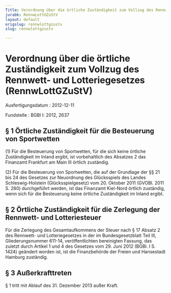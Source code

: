```yaml
---
Title: Verordnung über die örtliche Zuständigkeit zum Vollzug des Rennwett- und Lotteriegesetzes
jurabk: RennwLottGZuStV
layout: default
origslug: rennwlottgzustv
slug: rennwlottgzustv

---
```


# Verordnung über die örtliche Zuständigkeit zum Vollzug des Rennwett- und Lotteriegesetzes (RennwLottGZuStV)

Ausfertigungsdatum
:   2012-12-11

Fundstelle
:   BGBl I: 2012, 2637

## § 1 Örtliche Zuständigkeit für die Besteuerung von Sportwetten

(1) Für die Besteuerung von Sportwetten, für die sich keine örtliche
Zuständigkeit im Inland ergibt, ist vorbehaltlich des Absatzes 2 das
Finanzamt Frankfurt am Main III örtlich zuständig.

(2) Für die Besteuerung von Sportwetten, die auf der Grundlage der §§
21 bis 24 des Gesetzes zur Neuordnung des Glücksspiels des Landes
Schleswig-Holstein (Glücksspielgesetz) vom 20. Oktober 2011 (GVOBl.
2011 S. 280) durchgeführt werden, ist das Finanzamt Kiel-Nord örtlich
zuständig, wenn sich für die Besteuerung keine örtliche Zuständigkeit
im Inland ergibt.

## § 2 Örtliche Zuständigkeit für die Zerlegung der Rennwett- und Lotteriesteuer

Für die Zerlegung des Gesamtaufkommens der Steuer nach § 17 Absatz 2
des Rennwett- und Lotteriegesetzes in der im Bundesgesetzblatt Teil
III, Gliederungsnummer 611-14, veröffentlichten bereinigten Fassung,
das zuletzt durch Artikel 1 und 4 des Gesetzes vom 29. Juni 2012
(BGBl. I S. 1424) geändert worden ist, ist die Finanzbehörde der
Freien und Hansestadt Hamburg zuständig.

## § 3 Außerkrafttreten

§ 1 tritt mit Ablauf des 31. Dezember 2013 außer Kraft.

